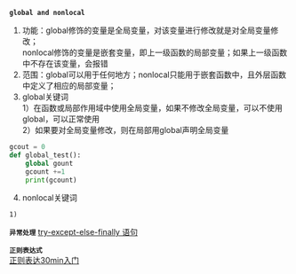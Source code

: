 **`global and nonlocal`**  
1. 功能：global修饰的变量是全局变量，对该变量进行修改就是对全局变量修改；     
         nonlocal修饰的变量是嵌套变量，即上一级函数的局部变量；如果上一级函数中不存在该变量，会报错  
2. 范围：global可以用于任何地方；nonlocal只能用于嵌套函数中，且外层函数中定义了相应的局部变量；
3. global关键词  
  1）在函数或局部作用域中使用全局变量，如果不修改全局变量，可以不使用global，可以正常使用   
  2）如果要对全局变量修改，则在局部用global声明全局变量
  ```python
  gcout = 0
  def global_test():
      global gount
      gcount +=1
      print(gcount)
   ```
4. nonlocal关键词
 ```
 1) 
 ```        
**`异常处理`**
[try-except-else-finally 语句](https://blog.csdn.net/qq_39478403/article/details/105846375)

**`正则表达式`**  
[正则表达30min入门](https://deerchao.cn/tutorials/regex/regex.htm)
